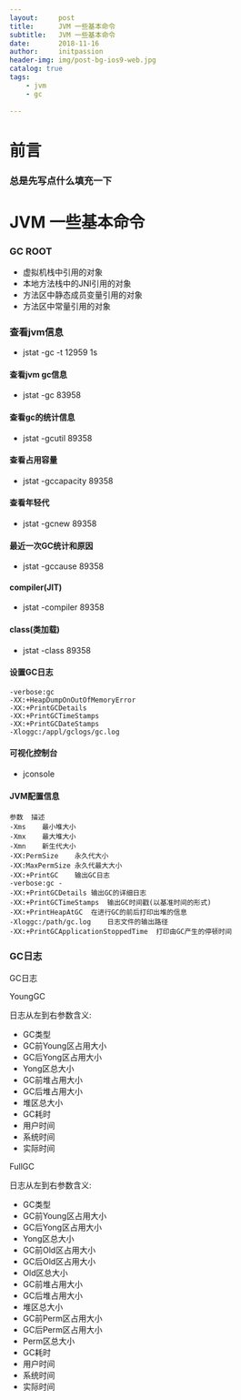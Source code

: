 ```yaml
---
layout:     post
title:      JVM 一些基本命令
subtitle:   JVM 一些基本命令
date:       2018-11-16
author:     initpassion
header-img: img/post-bg-ios9-web.jpg
catalog: true
tags:
    - jvm
    - gc
    
--- 
```

#  前言

### 总是先写点什么填充一下

# JVM 一些基本命令

### GC ROOT
- 虚拟机栈中引用的对象
- 本地方法栈中的JNI引用的对象
- 方法区中静态成员变量引用的对象
- 方法区中常量引用的对象

### 查看jvm信息
- jstat -gc -t 12959 1s

#### 查看jvm gc信息
- jstat -gc 83958

#### 查看gc的统计信息
- jstat -gcutil 89358

#### 查看占用容量
- jstat -gccapacity 89358

#### 查看年轻代
- jstat -gcnew 89358

#### 最近一次GC统计和原因
- jstat -gccause 89358

#### compiler(JIT)
- jstat -compiler 89358

#### class(类加载)
- jstat -class 89358

#### 设置GC日志
```
-verbose:gc  
-XX:+HeapDumpOnOutOfMemoryError  
-XX:+PrintGCDetails 
-XX:+PrintGCTimeStamps 
-XX:+PrintGCDateStamps  
-Xloggc:/appl/gclogs/gc.log
```
#### 可视化控制台
- jconsole

#### JVM配置信息
```
参数	描述
-Xms	最小堆大小
-Xmx	最大堆大小
-Xmn	新生代大小
-XX:PermSize	永久代大小
-XX:MaxPermSize	永久代最大大小
-XX:+PrintGC	输出GC日志
-verbose:gc	-
-XX:+PrintGCDetails	输出GC的详细日志
-XX:+PrintGCTimeStamps	输出GC时间戳(以基准时间的形式)
-XX:+PrintHeapAtGC	在进行GC的前后打印出堆的信息
-Xloggc:/path/gc.log	日志文件的输出路径
-XX:+PrintGCApplicationStoppedTime	打印由GC产生的停顿时间
```

### GC日志
GC日志

YoungGC

日志从左到右参数含义:

- GC类型
- GC前Young区占用大小
- GC后Yong区占用大小
- Yong区总大小
- GC前堆占用大小
- GC后堆占用大小
- 堆区总大小
- GC耗时
- 用户时间
- 系统时间
- 实际时间



FullGC

日志从左到右参数含义: 

- GC类型
- GC前Young区占用大小
- GC后Yong区占用大小
- Yong区总大小
- GC前Old区占用大小
- GC后Old区占用大小
- Old区总大小
- GC前堆占用大小
- GC后堆占用大小
- 堆区总大小
- GC前Perm区占用大小
- GC后Perm区占用大小
- Perm区总大小
- GC耗时
- 用户时间
- 系统时间
- 实际时间
